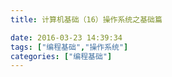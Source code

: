 ```yaml
---
title: 计算机基础（16）操作系统之基础篇

date: 2016-03-23 14:39:34
tags: ["编程基础","操作系统"]
categories: ["编程基础"]
---
```


